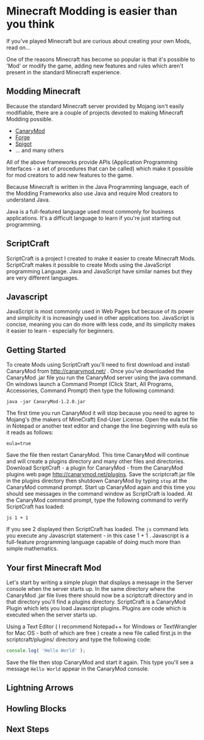 # Minecraft Modding is easier than you think

If you've played Minecraft but are curious about creating your own Mods, read on...

One of the reasons Minecraft has become so popular is that it's possible to 'Mod' or modify the game, adding new features and rules which aren't present in the standard Minecraft experience. 

## Modding Minecraft 

Because the standard Minecraft server provided by Mojang isn't easily modifiable, there are a couple of projects devoted to making Minecraft Modding possible. 

* [CanaryMod][cm]
* [Forge][forge]
* [Spigot][spigot]
* ... and many others

All of the above frameworks provide APIs (Application Programming Interfaces - a set of procedures that can be called) which make it possible for mod creators to add new features to the game. 

Because Minecraft is written in the Java Programming language, each of the Modding Frameworks also use Java and require Mod creators to understand Java. 

Java is a full-featured language used most commonly for business applications. It's a difficult language to learn if you're just starting out programming. 

## ScriptCraft

ScriptCraft is a project I created to make it easier to create Minecraft Mods. ScriptCraft makes it possible to create Mods using the JavaScript programming Language. Java and JavaScript have similar names but they are very different languages. 

## Javascript
JavaScript is most commonly used in Web Pages but because of its power and simplicity it is increasingly used in other applications too. JavaScript is concise, meaning you can do more with less code, and its simplicity makes it easier to learn - especially for beginners.

## Getting Started
To create Mods using ScriptCraft you'll need to first download and install CanaryMod from http://canarymod.net/ . Once you've downloaded the CanaryMod .jar file you run the CanaryMod server using the java command. On windows launch a Command Prompt (Click Start, All Programs, Accessories, Command Prompt) then type the following command:

    java -jar CanaryMod-1.2.0.jar 

The first time you run CanaryMod it will stop because you need to agree to Mojang's (the makers of MineCraft) End-User License. Open the eula.txt file in Notepad or another text editor and change the line beginning with eula so it reads as follows:

    eula=true

Save the file then restart CanaryMod. This time CanaryMod will continue and will create a plugins directory and many other files and directories. Download ScriptCraft - a plugin for CanaryMod - from the CanaryMod plugins web page http://canarymod.net/plugins. Save the scriptcraft.jar file in the plugins directory then shutdown CanaryMod by typing `stop` at the CanaryMod command prompt. Start up CanaryMod again and this time you should see messages in the command window as ScriptCraft is loaded. At the CanaryMod command prompt, type the following command to verify ScriptCraft has loaded:

    js 1 + 1

If you see 2 displayed then ScriptCraft has loaded. The `js` command lets you execute any Javascript statement - in this case 1 + 1 . Javascript is a full-feature programming language capable of doing much more than simple mathematics. 

## Your first Minecraft Mod
Let's start by writing a simple plugin that displays a message in the Server console when the server starts up. In the same directory where the CanaryMod .jar file lives there should now be a scriptcraft directory and in that directory you'll find a plugins directory. ScriptCraft is a CanaryMod Plugin which lets you load Javascript plugins. Plugins are code which is executed when the server starts up. 

Using a Text Editor ( I recommend Notepad++ for Windows or TextWrangler for Mac OS - both of which are free ) create a new file called first.js in the scriptcraft/plugins/ directory and type the following code:

```javascript
console.log( 'Hello World' );
```

Save the file then stop CanaryMod and start it again. This type you'll see a message `Hello World` appear in the CanaryMod console. 

## Lightning Arrows

## Howling Blocks

## Next Steps
[forge]: http://www.minecraftforge.net/forum/
[cm]: http://canarymod.net/
[spigot]: http://www.spigotmc.org/